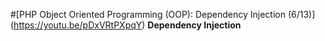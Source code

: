 #[PHP Object Oriented Programming (OOP): Dependency Injection (6/13)] (https://youtu.be/pDxVRtPXpqY)
**Dependency Injection**

